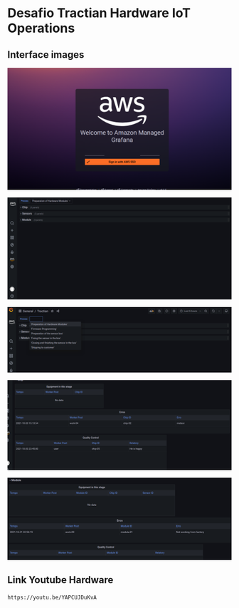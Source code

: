 # Desafio Tractian Hardware IoT Operations

## Interface images

![Alt text](data/images/login.png?raw=true "Login")

![Alt text](data/images/geral.png?raw=true "Geral")

![Alt text](data/images/selectStep.png?raw=true "Select")

![Alt text](data/images/01.png?raw=true "01")

![Alt text](data/images/02.png?raw=true "02")

## Link Youtube Hardware

```link
https://youtu.be/YAPCUJDuKvA
```